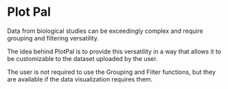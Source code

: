 # Plot Pal
Data from biological studies can be exceedingly complex and require grouping and filtering versatility.

The idea behind PlotPal is to provide this versatility in a way that allows it to be customizable to the dataset uploaded by the user.

The user is not required to use the Grouping and Filter functions, but they are available if the data visualization requires them. 


